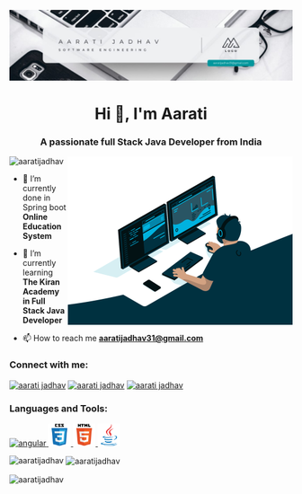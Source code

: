 ![logo](https://github.com/AARATIJADHAV/AARATIJADHAV/blob/main/banner.jpg)
<h1 align="center">Hi 👋, I'm Aarati</h1>
<h3 align="center">A passionate full Stack Java Developer from India</h3>
<img align="right"alt="coding" width="400"src="https://github.com/AARATIJADHAV/AARATIJADHAV/blob/main/avento.gif">
<p align="left"> <img src="https://komarev.com/ghpvc/?username=aaratijadhav&label=Profile%20views&color=0e75b6&style=flat" alt="aaratijadhav" /> </p>

- 🔭 I’m currently done in Spring boot **Online Education System**

- 🌱 I’m currently learning **The Kiran Academy in Full Stack Java Developer**

- 📫 How to reach me **aaratijadhav31@gmail.com**

<h3 align="left">Connect with me:</h3>
<p align="left">
<a href="https://linkedin.com/in/aarati jadhav" target="blank"><img align="center" src="https://raw.githubusercontent.com/rahuldkjain/github-profile-readme-generator/master/src/images/icons/Social/linked-in-alt.svg" alt="aarati jadhav" height="30" width="40" /></a>
<a href="https://fb.com/Aarati Jadhav" target="blank"><img align="center" src="https://raw.githubusercontent.com/rahuldkjain/github-profile-readme-generator/master/src/images/icons/Social/facebook.svg" alt="aarati jadhav" height="30" width="40" /></a>
<a href="https://instagram.com/Aarati Jadhav" target="blank"><img align="center" src="https://raw.githubusercontent.com/rahuldkjain/github-profile-readme-generator/master/src/images/icons/Social/instagram.svg" alt="aarati jadhav" height="30" width="40" /></a>
</p>

<h3 align="left">Languages and Tools:</h3>
<p align="left"> <a href="https://angular.io" target="_blank" rel="noreferrer"> <img src="https://angular.io/assets/images/logos/angular/angular.svg" alt="angular" width="40" height="40"/> </a> <a href="https://www.w3schools.com/css/" target="_blank" rel="noreferrer"> <img src="https://raw.githubusercontent.com/devicons/devicon/master/icons/css3/css3-original-wordmark.svg" alt="css3" width="40" height="40"/> </a> <a href="https://www.w3.org/html/" target="_blank" rel="noreferrer"> <img src="https://raw.githubusercontent.com/devicons/devicon/master/icons/html5/html5-original-wordmark.svg" alt="html5" width="40" height="40"/> </a> <a href="https://www.java.com" target="_blank" rel="noreferrer"> <img src="https://raw.githubusercontent.com/devicons/devicon/master/icons/java/java-original.svg" alt="java" width="40" height="40"/> </a> </p>

<p><img align="left" src="https://github-readme-stats.vercel.app/api/top-langs?username=aaratijadhav&show_icons=true&locale=en&layout=compact" alt="aaratijadhav" /></p>

<p>&nbsp;<img align="center" src="https://github-readme-stats.vercel.app/api?username=aaratijadhav&show_icons=true&locale=en" alt="aaratijadhav" /></p>

<p><img align="center" src="https://github-readme-streak-stats.herokuapp.com/?user=aaratijadhav&" alt="aaratijadhav" /></p>
